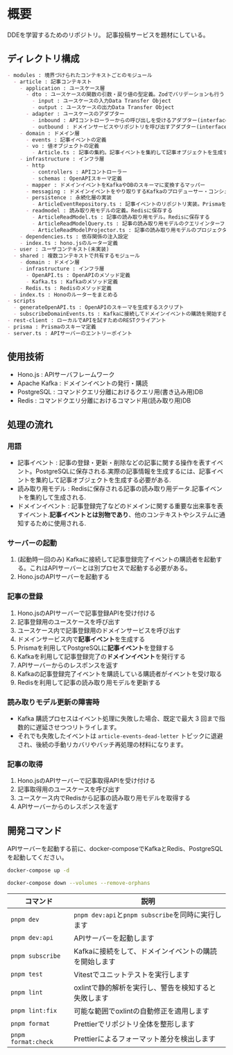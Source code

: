 # 概要

DDEを学習するためのリポジトリ。
記事投稿サービスを題材にしている。

## ディレクトリ構成

```md
- modules : 境界づけられたコンテキストごとのモジュール
  - article : 記事コンテキスト
    - application : ユースケース層
      - dto : ユースケースの関数の引数・戻り値の型定義。Zodでバリデーションも行う
        - input : ユースケースの入力Data Transfer Object
        - output : ユースケースの出力Data Transfer Object
      - adapter : ユースケースのアダプター
        - inbound : APIコントローラーからの呼び出しを受けるアダプター(interface)
        - outbound : ドメインサービスやリポジトリを呼び出すアダプター(interface)
    - domain : ドメイン層
      - events : 記事イベントの定義
      - vo : 値オブジェクトの定義
        - Article.ts : 記事の集約。記事イベントを集約して記事オブジェクトを生成する  
    - infrastructure : インフラ層
      - http
        - controllers : APIコントローラー
        - schemas : OpenAPIスキーマ定義
      - mapper : ドメインイベントをKafkaやDBのスキーマに変換するマッパー
      - messaging : ドメインイベントをやり取りするKafkaのプロデューサー・コンシューマー
      - persistence : 永続化層の実装
        - ArticleEventRepository.ts : 記事イベントのリポジトリ実装。Prismaを利用してPostgreSQLに保存する　 
      - readmodel : 読み取り用モデルの定義。Redisに保存する
        - ArticleReadModel.ts : 記事の読み取り用モデル。Redisに保存する
        - ArticleReadModelQuery.ts : 記事の読み取り用モデルのクエリインターフェース
        - ArticleReadModelProjector.ts : 記事の読み取り用モデルのプロジェクター。記事イベントを受けて読み取り用モデルを更新する
    - dependencies.ts : 依存関係の注入設定
    - index.ts : hono.jsのルーター定義  
  - user : ユーザコンテキスト(未実装)
  - shared : 複数コンテキストで共有するモジュール
    - domain : ドメイン層
    - infrastructure : インフラ層
      - OpenAPI.ts : OpenAPIのメソッド定義
      - Kafka.ts : Kafkaのメソッド定義
    - Redis.ts : Redisのメソッド定義
  - index.ts : Honoのルーターをまとめる
- scripts
  - generateOpenAPI.ts : OpenAPIのスキーマを生成するスクリプト
  - subscribeDomainEvents.ts : Kafkaに接続してドメインイベントの購読を開始するスクリプト
- rest-client : ローカルでAPIを試すためのRESTクライアント
- prisma : Prismaのスキーマ定義
- server.ts : APIサーバーのエントリーポイント
```

## 使用技術

- Hono.js : APIサーバフレームワーク
- Apache Kafka : ドメインイベントの発行・購読
- PostgreSQL : コマンドクエリ分離におけるクエリ用(書き込み用)DB
- Redis : コマンドクエリ分離におけるコマンド用(読み取り用)DB

## 処理の流れ

### 用語

- 記事イベント : 記事の登録・更新・削除などの記事に関する操作を表すイベント。PostgreSQLに保存される.実際の記事情報を生成するには、記事イベントを集約して記事オブジェクトを生成する必要がある.
- 読み取り用モデル : Redisに保存される記事の読み取り用データ.記事イベントを集約して生成される.
- ドメインイベント : 記事登録完了などのドメインに関する重要な出来事を表すイベント.**記事イベントとは別物であり**、他のコンテキストやシステムに通知するために使用される.

### サーバーの起動

1. (起動時一回のみ) Kafkaに接続して記事登録完了イベントの購読者を起動する。これはAPIサーバーとは別プロセスで起動する必要がある。
2. Hono.jsのAPIサーバーを起動する

### 記事の登録

1. Hono.jsのAPIサーバーで記事登録APIを受け付ける
2. 記事登録用のユースケースを呼び出す
3. ユースケース内で記事登録用のドメインサービスを呼び出す
4. ドメインサービス内で**記事イベント**を生成する
5. Prismaを利用してPostgreSQLに**記事イベント**を登録する
6. Kafkaを利用して記事登録完了の**ドメインイベント**を発行する
7. APIサーバーからのレスポンスを返す
8. Kafkaの記事登録完了イベントを購読している購読者がイベントを受け取る
9. Redisを利用して記事の読み取り用モデルを更新する

### 読み取りモデル更新の障害時

- Kafka 購読プロセスはイベント処理に失敗した場合、既定で最大 3 回まで指数的に遅延させつつリトライします。
- それでも失敗したイベントは `article-events-dead-letter` トピックに退避され、後続の手動リカバリやバッチ再処理の材料になります。

### 記事の取得

1. Hono.jsのAPIサーバーで記事取得APIを受け付ける
2. 記事取得用のユースケースを呼び出す
3. ユースケース内でRedisから記事の読み取り用モデルを取得する
4. APIサーバーからのレスポンスを返す

## 開発コマンド

APIサーバーを起動する前に、docker-composeでKafkaとRedis、PostgreSQLを起動してください。

```sh
docker-compose up -d
```

```sh
docker-compose down --volumes --remove-orphans
```

| コマンド            | 説明                                                 |
| ------------------- | ---------------------------------------------------- |
| `pnpm dev`          | `pnpm dev:api`と`pnpm subscribe`を同時に実行します |
| `pnpm dev:api`      | APIサーバーを起動します                             |
| `pnpm subscribe`    | Kafkaに接続をして、ドメインイベントの購読を開始します                 |
| `pnpm test`         | Vitestでユニットテストを実行します                         |
| `pnpm lint`         | oxlintで静的解析を実行し、警告を検知すると失敗します |
| `pnpm lint:fix`     | 可能な範囲でoxlintの自動修正を適用します             |
| `pnpm format`       | Prettierでリポジトリ全体を整形します               |
| `pnpm format:check` | Prettierによるフォーマット差分を検出します           |
